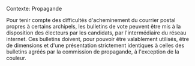 Contexte: Propagande

Pour tenir compte des difficultés d'acheminement du courrier postal propres à certains archipels, les bulletins de vote peuvent être mis à la disposition des électeurs par les candidats, par l'intermédiaire du réseau internet. Ces bulletins doivent, pour pouvoir être valablement utilisés, être de dimensions et d'une présentation strictement identiques à celles des bulletins agréés par la commission de propagande, à l'exception de la couleur.